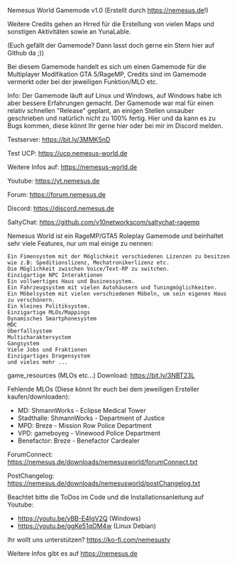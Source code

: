 Nemesus World Gamemode v1.0 (Erstellt durch https://nemesus.de!)

Weitere Credits gehen an Hrred für die Erstellung von vielen Maps und sonstigen Aktivitäten sowie an YunaLable.

(Euch gefällt der Gamemode? Dann lasst doch gerne ein Stern hier auf Github da ;))

Bei diesem Gamemode handelt es sich um einen Gamemode für die Multiplayer Modifikation GTA 5/RageMP, Credits sind im Gamemode vermerkt oder bei der jeweiligen Funktion/MLO etc.

Info: Der Gamemode läuft auf Linux und Windows, auf Windows habe ich aber bessere Erfahrungen gemacht. Der Gamemode war mal für einen relativ schnellen "Release" geplant, an einigen Stellen unsauber geschrieben und natürlich nicht zu 100% fertig. Hier und da kann es zu Bugs kommen, diese könnt Ihr gerne hier oder bei mir im Discord melden.

Testserver: https://bit.ly/3MMK5nD

Test UCP: https://ucp.nemesus-world.de

Weitere Infos auf: https://nemesus-world.de

Youtube: https://yt.nemesus.de

Forum: https://forum.nemesus.de

Discord: https://discord.nemesus.de

SaltyChat: https://github.com/v10networkscom/saltychat-ragemp

Nemesus World ist ein RageMP/GTA5 Roleplay Gamemode und beinhaltet sehr viele Features, nur um mal einige zu nennen:

    Ein Fimensystem mit der Möglichkeit verschiedenen Lizenzen zu besitzen wie z.B: Speditionslizenz, Mechatronikerlizenz etc.
    Die Möglichkeit zwischen Voice/Text-RP zu switchen.
    Einzigartige NPC Interaktionen
    Ein vollwertiges Haus und Businessystem.
    Ein Fahrzeugsystem mit vielen Autohäusern und Tuningmöglichkeiten.
    Ein Möbelsystem mit vielen verschiedenen Möbeln, um sein eigenes Haus zu verschönern.
    Ein kleines Politiksystem.
    Einzigartige MLOs/Mappings
    Dynamisches Smartphonesystem
    MDC
    Überfallsystem
    Multicharaktersystem
    Gangsystem
    Viele Jobs und Fraktionen
    Einzigartiges Drogensystem
    und vieles mehr ...

game_resources (MLOs etc...) Download: https://bit.ly/3NBT23L

Fehlende MLOs (Diese könnt Ihr euch bei dem jeweiligen Ersteller kaufen/downloaden):
- MD: ShmannWorks - Eclipse Medical Tower
- Stadthalle: ShmannWorks - Department of Justice
- MPD: Breze - Mission Row Police Department
- VPD: gameboyeg - Vinewood Police Department
- Benefactor: Breze - Benefactor Cardealer

ForumConnect: https://nemesus.de/downloads/nemesusworld/forumConnect.txt

PostChangelog: https://nemesus.de/downloads/nemesusworld/postChangelog.txt

Beachtet bitte die ToDos im Code und die Installationsanleitung auf Youtube: 
- https://youtu.be/vBB-E4IgV2Q (Windows)
- https://youtu.be/ggKe51qOM4w (Linux Debian)

Ihr wollt uns unterstützen? https://ko-fi.com/nemesustv

Weitere Infos gibt es auf https://nemesus.de
